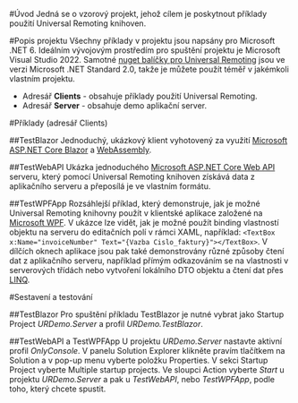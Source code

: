 #Úvod 
Jedná se o vzorový projekt, jehož cílem je poskytnout příklady použití Universal Remoting knihoven.

#Popis projektu
Všechny příklady v projektu jsou napsány pro Microsoft .NET 6. Ideálním vývojovým prostředím pro spuštění projektu je Microsoft Visual Studio 2022. 
Samotné [nuget balíčky pro Universal Remoting](https://www.nuget.org/packages/TescoSW.OW.Remoting.Universal/) jsou ve verzi Microsoft .NET Standard 2.0, takže je můžete použít téměř v jakémkoli vlastním projektu.
* Adresář **Clients** - obsahuje příklady použití Universal Remoting.
* Adresář **Server** - obsahuje demo aplikační server.

#Příklady (adresář Clients)

##TestBlazor
Jednoduchý, ukázkový klient vyhotovený za využití [Microsoft ASP.NET Core Blazor](https://docs.microsoft.com/cs-cz/aspnet/core/blazor/?view=aspnetcore-6.0) a [WebAssembly](https://webassembly.org/).

##TestWebAPI
Ukázka jednoduchého [Microsoft ASP.NET Core Web API](https://docs.microsoft.com/cs-cz/aspnet/core/web-api/?view=aspnetcore-6.0) serveru, který pomocí Universal Remoting knihoven získává data z aplikačního serveru a přeposílá je ve vlastním formátu.

##TestWPFApp
Rozsáhlejší příklad, který demonstruje, jak je možné Universal Remoting knihovny použít v klientské aplikace založené na [Microsoft WPF](https://docs.microsoft.com/cs-cz/dotnet/desktop/wpf/?view=netdesktop-6.0). V ukázce lze vidět, jak je možné 
použít binding vlastností objektu na serveru do editačních polí v rámci XAML, například: `<TextBox x:Name="invoiceNumber" Text="{Vazba Cislo_faktury}"></TextBox>`. V dílčích oknech aplikace jsou pak také demonstrovány různé způsoby čtení dat z 
aplikačního serveru, například přímým odkazováním se na vlastnosti v serverových třídách nebo vytvoření lokálního DTO objektu a čtení dat přes [LINQ](https://docs.microsoft.com/cs-cz/dotnet/csharp/programming-guide/concepts/linq/).

#Sestavení a testování

##TestBlazor
Pro spuštění příkladu TestBlazor je nutné vybrat jako Startup Project *URDemo.Server* a profil *URDemo.TestBlazor*.

##TestWebAPI a TestWPFApp
U projektu *URDemo.Server* nastavte aktivní profil *OnlyConsole*. V panelu Solution Explorer klikněte pravím tlačítkem na Solution a v pop-up menu vyberte položku Properties. V sekci Startup Project vyberte Multiple startup projects. 
Ve sloupci Action vyberte *Start* u projektu *URDemo.Server* a pak u *TestWebAPI*, nebo *TestWPFApp*, podle toho, který chcete spustit.